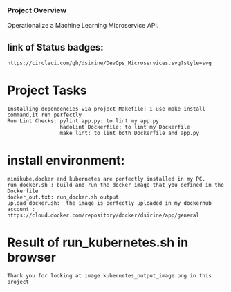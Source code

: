 ### Project Overview
Operationalize a Machine Learning Microservice API. 

## link of Status badges: 
    https://circleci.com/gh/dsirine/DevOps_Microservices.svg?style=svg

# Project Tasks

    Installing dependencies via project Makefile: i use make install  command,it run perfectly
    Run Lint Checks: pylint app.py: to lint my app.py
                     hadolint Dockerfile: to lint my Dockerfile
                     make lint: to lint both Dockerfile and app.py


# install environment:     
    minikube,docker and kubernetes are perfectly installed in my PC.
    run_docker.sh : build and run the docker image that you defined in the Dockerfile
    docker_out.txt: run_docker.sh output
    upload_docker.sh:  the image is perfectly uploaded in my dockerhub account : https://cloud.docker.com/repository/docker/dsirine/app/general
    
# Result of run_kubernetes.sh in browser
    Thank you for looking at image kubernetes_output_image.png in this project
    
